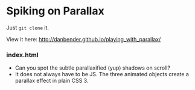 Spiking on Parallax
===================

Just `git clone` it.

View it here: http://danbender.github.io/playing_with_parallax/



### index.html

* Can you spot the subtle parallaxified (yup) shadows on scroll?
* It does not always have to be JS. The three animated objects create a parallax effect in plain CSS 3.